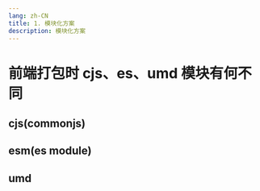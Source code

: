 ```yaml
---
lang: zh-CN
title: 1. 模块化方案
description: 模块化方案
---
```


# 前端打包时 cjs、es、umd 模块有何不同

## cjs(commonjs)


## esm(es module)


## umd

